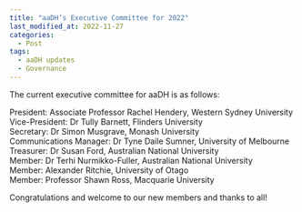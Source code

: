 ```yaml
---
title: "aaDH’s Executive Committee for 2022"
last_modified_at: 2022-11-27
categories:
  - Post
tags:
  - aaDH updates
  - Governance
---
```


The current executive committee for aaDH is as follows:

President: Associate Professor Rachel Hendery, Western Sydney University\
Vice-President: Dr Tully Barnett, Flinders University\
Secretary: Dr Simon Musgrave, Monash University\
Communications Manager: Dr Tyne Daile Sumner, University of Melbourne\
Treasurer: Dr Susan Ford, Australian National University\
Member: Dr Terhi Nurmikko-Fuller, Australian National University\
Member: Alexander Ritchie, University of Otago\
Member: Professor Shawn Ross, Macquarie University

Congratulations and welcome to our new members and thanks to all!
